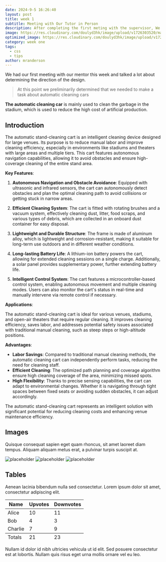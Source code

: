 ```yaml
---
date: 2024-9-5 16:26:40
layout: post
title: week 1
subtitle: Meeting with Our Tutor in Person
description: After completing the first meting with the supervisor, We introduced ourselves to the group and completed a preliminary plan for our topic.
image: https://res.cloudinary.com/doulyd3hk/image/upload/v1726303520/ma8ikmf1hqcygxsw6rrh.jpg
optimized_image: https://res.cloudinary.com/doulyd3hk/image/upload/v1726303520/ma8ikmf1hqcygxsw6rrh.jpg
category: week one
tags:
  - css
  - tips
author: mranderson
---
```


We had our first meeting with our mentor this week and talked a lot about determining the direction of the design.

> At this point we preliminarily determined that we needed to make a task about automatic cleaning cars

**The automatic cleaning car** is mainly used to clean the garbage in the stadium, which is used to reduce the high cost of artificial production.
## Introduction
The automatic stand-cleaning cart is an intelligent cleaning device designed for large venues. Its purpose is to reduce manual labor and improve cleaning efficiency, especially in environments like stadiums and theaters with large areas and multiple tiers. This cart features autonomous navigation capabilities, allowing it to avoid obstacles and ensure high-coverage cleaning of the entire stand area.

**Key Features**:

1. **Autonomous Navigation and Obstacle Avoidance**: Equipped with ultrasonic and infrared sensors, the cart can autonomously detect obstacles and plan the optimal cleaning path to avoid collisions or getting stuck in narrow areas.

2. **Efficient Cleaning System**: The cart is fitted with rotating brushes and a vacuum system, effectively cleaning dust, litter, food scraps, and various types of debris, which are collected in an onboard dust container for easy disposal.

3. **Lightweight and Durable Structure**: The frame is made of aluminum alloy, which is lightweight and corrosion-resistant, making it suitable for long-term use outdoors and in different weather conditions.

4. **Long-lasting Battery Life**: A lithium-ion battery powers the cart, allowing for extended cleaning sessions on a single charge. Additionally, a solar panel provides supplementary power, further extending battery life.

5. **Intelligent Control System**: The cart features a microcontroller-based control system, enabling autonomous movement and multiple cleaning modes. Users can also monitor the cart's status in real-time and manually intervene via remote control if necessary.

**Applications**:

The automatic stand-cleaning cart is ideal for various venues, stadiums, and open-air theaters that require regular cleaning. It improves cleaning efficiency, saves labor, and addresses potential safety issues associated with traditional manual cleaning, such as steep steps or high-altitude positions.

**Advantages**:

- **Labor Savings**: Compared to traditional manual cleaning methods, the automatic cleaning cart can independently perform tasks, reducing the need for cleaning staff.
- **Efficient Cleaning**: The optimized path planning and coverage algorithm ensure high cleaning coverage of the area, minimizing missed spots.
- **High Flexibility**: Thanks to precise sensing capabilities, the cart can adapt to environmental changes. Whether it is navigating through tight spaces between fixed seats or avoiding sudden obstacles, it can adjust accordingly.

The automatic stand-cleaning cart represents an intelligent solution with significant potential for reducing cleaning costs and enhancing venue maintenance efficiency.

## Images

Quisque consequat sapien eget quam rhoncus, sit amet laoreet diam tempus. Aliquam aliquam metus erat, a pulvinar turpis suscipit at.

![placeholder](https://placehold.it/800x400 "Large example image")
![placeholder](https://placehold.it/400x200 "Medium example image")
![placeholder](https://placehold.it/200x200 "Small example image")

## Tables

Aenean lacinia bibendum nulla sed consectetur. Lorem ipsum dolor sit amet, consectetur adipiscing elit.

<table>
  <thead>
    <tr>
      <th>Name</th>
      <th>Upvotes</th>
      <th>Downvotes</th>
    </tr>
  </thead>
  <tfoot>
    <tr>
      <td>Totals</td>
      <td>21</td>
      <td>23</td>
    </tr>
  </tfoot>
  <tbody>
    <tr>
      <td>Alice</td>
      <td>10</td>
      <td>11</td>
    </tr>
    <tr>
      <td>Bob</td>
      <td>4</td>
      <td>3</td>
    </tr>
    <tr>
      <td>Charlie</td>
      <td>7</td>
      <td>9</td>
    </tr>
  </tbody>
</table>

Nullam id dolor id nibh ultricies vehicula ut id elit. Sed posuere consectetur est at lobortis. Nullam quis risus eget urna mollis ornare vel eu leo.










